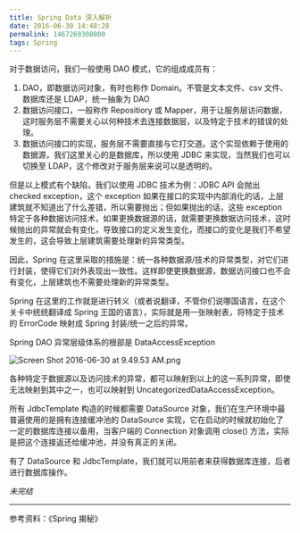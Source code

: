 ```yaml
---
title: Spring Data 深入解析
date: 2016-06-30 14:48:28
permalink: 1467269308000
tags: Spring
---
```


对于数据访问，我们一般使用 DAO 模式，它的组成成员有：

1. DAO，即数据访问对象，有时也称作 Domain。不管是文本文件、csv 文件、数据库还是 LDAP，统一抽象为 DAO
2. 数据访问接口，一般称作 Repositiory 或 Mapper，用于让服务层访问数据，这时服务层不需要关心以何种技术去连接数据层，以及特定于技术的错误的处理。
3. 数据访问接口的实现，服务层不需要直接与它打交道。这个实现依赖于使用的数据源，我们这里关心的是数据库，所以使用 JDBC 来实现，当然我们也可以切换至 LDAP，这个修改对于服务层来说可以是透明的。

但是以上模式有个缺陷，我们以使用 JDBC 技术为例：JDBC API 会抛出 checked exception，这个 exception 如果在接口的实现中内部消化的话，上层建筑就不知道出了什么差错，所以需要抛出；但如果抛出的话，这些 exception 特定于各种数据访问技术，如果更换数据源的话，就需要更换数据访问技术，这时候抛出的异常就会有变化，导致接口的定义发生变化，而接口的变化是我们不希望发生的，这会导致上层建筑需要处理新的异常类型。

因此，Spring 在这里采取的措施是：统一各种数据源/技术的异常类型，对它们进行封装，使得它们对外表现出一致性。这样即使更换数据源，数据访问接口也不会有变化，上层建筑也不需要处理新的异常类型。
<!-- more -->
Spring 在这里的工作就是进行转义（或者说翻译，不管你们说哪国语言，在这个关卡中统统翻译成 Spring 王国的语言），实际就是用一张映射表，将特定于技术的 ErrorCode 映射成 Spring 封装/统一之后的异常。

Spring DAO 异常层级体系的根部是 DataAccessException

![Screen Shot 2016-06-30 at 9.49.53 AM.png](http://cdn.yyqian.com/201606300950-FtiwFLy1238zxntxyGgYR-CTpxoQ?imageView2/2/w/800/h/600)

各种特定于数据源以及访问技术的异常，都可以映射到以上的这一系列异常，即使无法映射到其中之一，也可以映射到 UncategorizedDataAccessException。

所有 JdbcTemplate 构造的时候都需要 DataSource 对象，我们在生产环境中最普遍使用的是拥有连接缓冲池的 DataSource 实现，它在启动的时候就初始化了一定的数据库连接以备用，当客户端的 Connection 对象调用 close() 方法，实际是把这个连接返还给缓冲池，并没有真正的关闭。

有了 DataSource 和 JdbcTemplate，我们就可以用前者来获得数据库连接，后者进行数据库操作。

*未完结*

---

参考资料：《Spring 揭秘》